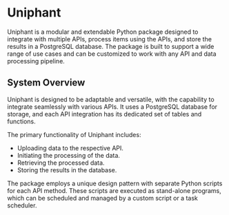 # Uniphant

Uniphant is a modular and extendable Python package designed to integrate with
multiple APIs, process items using the APIs, and store the results in a
PostgreSQL database. The package is built to support a wide range of use cases
and can be customized to work with any API and data processing pipeline.

## System Overview

Uniphant is designed to be adaptable and versatile, with the capability to
integrate seamlessly with various APIs. It uses a PostgreSQL database for
storage, and each API integration has its dedicated set of tables and
functions.

The primary functionality of Uniphant includes:

- Uploading data to the respective API.
- Initiating the processing of the data.
- Retrieving the processed data.
- Storing the results in the database.

The package employs a unique design pattern with separate Python scripts for
each API method. These scripts are executed as stand-alone programs, which can
be scheduled and managed by a custom script or a task scheduler.
